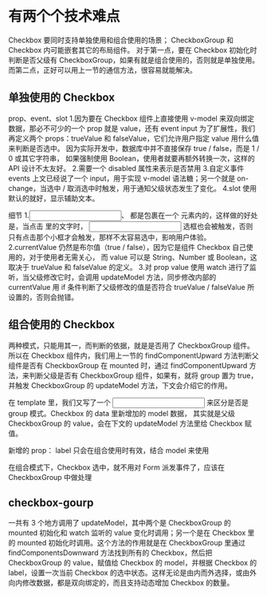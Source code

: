 # 有两个个技术难点

Checkbox 要同时支持单独使用和组合使用的场景；
CheckboxGroup 和 Checkbox 内可能嵌套其它的布局组件。
对于第一点，要在 Checkbox 初始化时判断是否父级有 CheckboxGroup，如果有就是组合使用的，否则就是单独使用。
而第二点，正好可以用上一节的通信方法，很容易就能解决。

## 单独使用的 Checkbox

prop、event、slot
1.因为要在 Checkbox 组件上直接使用 v-model 来双向绑定数据，那必不可少的一个 prop 就是 value，还有 event input
为了扩展性，我们再定义两个 props：trueValue 和 falseValue，它们允许用户指定 value 用什么值来判断是否选中。
因为实际开发中，数据库中并不直接保存 true / false，而是 1 / 0 或其它字符串，
如果强制使用 Boolean，使用者就要再额外转换一次，这样的 API 设计不太友好。
2.需要一个 disabled 属性来表示是否禁用
3.自定义事件 events 上文已经说了一个 input，用于实现 v-model 语法糖；另一个就是 on-change，当选中 / 取消选中时触发，用于通知父级状态发生了变化。
4.slot 使用默认的就好，显示辅助文本。

细节
1.<input>、<slot> 都是包裹在一个 <label> 元素内的，这样做的好处是，当点击 <slot> 里的文字时，
<input> 选框也会被触发，否则只有点击那个小框才会触发，那样不太容易选中，影响用户体验。
2.currentValue 仍然是布尔值（true / false），因为它是组件 Checkbox 自己使用的，对于使用者无需关心，
而 value 可以是 String、Number 或 Boolean，这取决于 trueValue 和 falseValue 的定义。
3.对 prop value 使用 watch 进行了监听，当父级修改它时，会调用 updateModel 方法，同步修改内部的 currentValue
用 if 条件判断了父级修改的值是否符合 trueValue / falseValue 所设置的，否则会抛错。

## 组合使用的 Checkbox

两种模式，只能用其一，而判断的依据，就是是否用了 CheckboxGroup 组件。
所以在 Checkbox 组件内，我们用上一节的 findComponentUpward 方法判断父组件是否有 CheckboxGroup
在 mounted 时，通过 findComponentUpward 方法，来判断父级是否有 CheckboxGroup 组件，如果有，就将 group 置为 true，
并触发 CheckboxGroup 的 updateModel 方法，下文会介绍它的作用。

在 template 里，我们又写了一个 <input> 来区分是否是 group 模式。Checkbox 的 data 里新增加的 model 数据，
其实就是父级 CheckboxGroup 的 value，会在下文的 updateModel 方法里给 Checkbox 赋值。

新增的 prop： label 只会在组合使用时有效，结合 model 来使用

在组合模式下，Checkbox 选中，就不用对 Form 派发事件了，应该在 CheckboxGroup 中做处理

## checkbox-gourp

一共有 3 个地方调用了 updateModel，其中两个是 CheckboxGroup 的 mounted 初始化和 watch 监听的 value 变化时调用；另一个是在 Checkbox 里的 mounted 初始化时调用。这个方法的作用就是在 CheckboxGroup 里通过 findComponentsDownward 方法找到所有的 Checkbox，然后把 CheckboxGroup 的 value，赋值给 Checkbox 的 model，并根据 Checkbox 的 label，设置一次当前 Checkbox 的选中状态。这样无论是由内而外选择，或由外向内修改数据，都是双向绑定的，而且支持动态增加 Checkbox 的数量。
